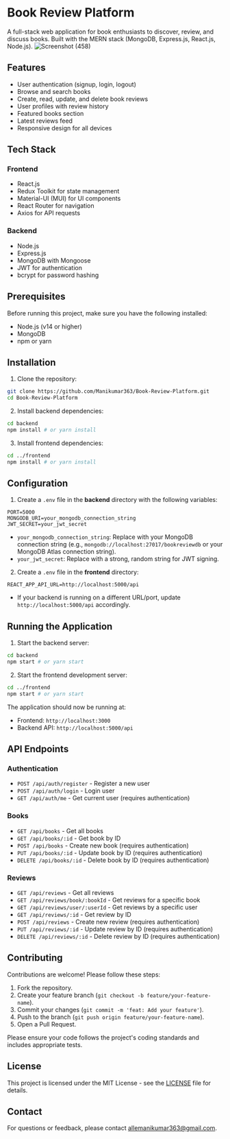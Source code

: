# Book Review Platform

A full-stack web application for book enthusiasts to discover, review, and discuss books. Built with the MERN stack (MongoDB, Express.js, React.js, Node.js).
![Screenshot (458)](https://github.com/user-attachments/assets/644c60dd-c2b9-4185-b077-27202ed1b3df)

## Features

* User authentication (signup, login, logout)
* Browse and search books
* Create, read, update, and delete book reviews
* User profiles with review history
* Featured books section
* Latest reviews feed
* Responsive design for all devices

## Tech Stack

### Frontend

* React.js
* Redux Toolkit for state management
* Material-UI (MUI) for UI components
* React Router for navigation
* Axios for API requests

### Backend

* Node.js
* Express.js
* MongoDB with Mongoose
* JWT for authentication
* bcrypt for password hashing

## Prerequisites

Before running this project, make sure you have the following installed:

* Node.js (v14 or higher)
* MongoDB
* npm or yarn

## Installation

1. Clone the repository:

```bash
git clone https://github.com/Manikumar363/Book-Review-Platform.git
cd Book-Review-Platform
```

2. Install backend dependencies:

```bash
cd backend
npm install # or yarn install
```

3. Install frontend dependencies:

```bash
cd ../frontend
npm install # or yarn install
```

## Configuration

1. Create a `.env` file in the **backend** directory with the following variables:

```env
PORT=5000
MONGODB_URI=your_mongodb_connection_string
JWT_SECRET=your_jwt_secret
```
*   `your_mongodb_connection_string`: Replace with your MongoDB connection string (e.g., `mongodb://localhost:27017/bookreviewdb` or your MongoDB Atlas connection string).
*   `your_jwt_secret`: Replace with a strong, random string for JWT signing.

2. Create a `.env` file in the **frontend** directory:

```env
REACT_APP_API_URL=http://localhost:5000/api
```
*   If your backend is running on a different URL/port, update `http://localhost:5000/api` accordingly.

## Running the Application

1. Start the backend server:

```bash
cd backend
npm start # or yarn start
```

2. Start the frontend development server:

```bash
cd ../frontend
npm start # or yarn start
```

The application should now be running at:

*   Frontend: `http://localhost:3000`
*   Backend API: `http://localhost:5000/api`

## API Endpoints

### Authentication

*   `POST /api/auth/register` - Register a new user
*   `POST /api/auth/login` - Login user
*   `GET /api/auth/me` - Get current user (requires authentication)

### Books

*   `GET /api/books` - Get all books
*   `GET /api/books/:id` - Get book by ID
*   `POST /api/books` - Create new book (requires authentication)
*   `PUT /api/books/:id` - Update book by ID (requires authentication)
*   `DELETE /api/books/:id` - Delete book by ID (requires authentication)

### Reviews

*   `GET /api/reviews` - Get all reviews
*   `GET /api/reviews/book/:bookId` - Get reviews for a specific book
*   `GET /api/reviews/user/:userId` - Get reviews by a specific user
*   `GET /api/reviews/:id` - Get review by ID
*   `POST /api/reviews` - Create new review (requires authentication)
*   `PUT /api/reviews/:id` - Update review by ID (requires authentication)
*   `DELETE /api/reviews/:id` - Delete review by ID (requires authentication)

## Contributing

Contributions are welcome! Please follow these steps:

1. Fork the repository.
2. Create your feature branch (`git checkout -b feature/your-feature-name`).
3. Commit your changes (`git commit -m 'feat: Add your feature'`).
4. Push to the branch (`git push origin feature/your-feature-name`).
5. Open a Pull Request.

Please ensure your code follows the project's coding standards and includes appropriate tests.

## License

This project is licensed under the MIT License - see the [LICENSE](LICENSE) file for details.

## Contact

For questions or feedback, please contact [allemanikumar363@gmail.com](mailto:allemanikumar363@gmail.com).
